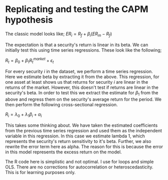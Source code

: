 # Replicating and testing the CAPM hypothesis

The classic model looks like;
$ER_{i} = R_{f} + \beta_{i}(ER_{m} - R_{f})$

The expectation is that a security's return is linear in its beta. We can initially test this using time series regressions. These look like the following;

$R_{t} = \beta_{0} + \beta_{1}R_{t}^{market} + \epsilon_{t}$

For every security $i$ in the dataset, we perform a time series regression. Here we estimate beta by extracting it from the above. This regression, for one asset at least shows us that returns for security $i$ are linear in the returns of the market. However, this doesn't test if returns are linear in the security's beta. In order to test this we extract the estimate for $\beta_{1}$ from the above and regress them on the security's average return for the period. We then perform the following cross-sectional regression.

$R_{i} = \lambda_{0} + \lambda_{1}\beta_{i} + \alpha_{i}$

This takes some thinking about. We have taken the estimated coefficients from the previous time series regression and used them as the independent variable in this regression. In this case we estimate lambda 1, which represents the security's return sensitivity to it's beta. Further, we also rewrite the error term here as alpha. The reason for this is because the error in this model represents the excess return on the model.

The R code here is simplistic and not optimal. I use for loops and simple OLS. There are no corrections for autocorrelation or heteroscedasticity. This is for learning purposes only.
